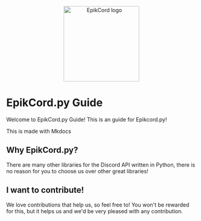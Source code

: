 <p align="center">
    <img alt="EpikCord logo" src="./epikcord.py/src/EpikCord_Logo.png" width="200"> <!-- Yes I sourced this from DiscordGO because their design inspired me :D-->
</p>

# EpikCord.py Guide
Welcome to EpikCord.py Guide!
This is an guide for Epikcord.py!


This is made with Mkdocs

## Why EpikCord.py?
There are many other libraries for the Discord API written in Python, there is no reason for you to choose us over other great libraries!

## I want to contribute!
We love contributions that help us, so feel free to! You won't be rewarded for this, but it helps us and we'd be very pleased with any contribution.
